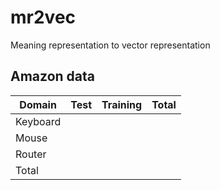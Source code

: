 # mr2vec
Meaning representation to vector representation


## Amazon data
| Domain    | Test          | Training  | Total |
| ----------|:-------------:| ---------:| -----:|
| Keyboard  |               |           |       |
| Mouse     |               |           |       |
| Router    |               |           |       | 
| Total     |               |           |       |  
